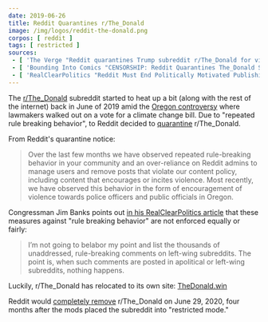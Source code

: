 ```yaml
---
date: 2019-06-26
title: Reddit Quarantines r/The_Donald
image: /img/logos/reddit-the-donald.png
corpos: [ reddit ]
tags: [ restricted ]
sources:
 - [ 'The Verge "Reddit quarantines Trump subreddit r/The_Donald for violent comments" by Adi Robertson (26 Jun 2019)', 'http://archive.is/tlgBU' ]
 - [ 'Bounding Into Comics "CENSORSHIP: Reddit Quarantines The_Donald Subreddit – Carlos Maza Involved!" by Jorge Arenas (26 Jun 2019)', 'http://archive.is/UV94y' ]
 - [ 'RealClearPolitics "Reddit Must End Politically Motivated Publishing Decisions" by Jim Banks (31 Oct 2019)', 'http://archive.is/PFlFb' ]
---
```


The [r/The_Donald](https://www.reddit.com/r/The_Donald/) subreddit started to
heat up a bit (along with the rest of the internet) back in June of 2019 amid
the [Oregon controversy](http://archive.is/XGyMa) where lawmakers walked out on
a vote for a climate change bill. Due to "repeated rule breaking behavior", to
Reddit decided to [quarantine](http://archive.is/qDUjo) r/The_Donald.

From Reddit's quarantine notice:
> Over the last few months we have observed repeated rule-breaking behavior in
> your community and an over-reliance on Reddit admins to manage users and
> remove posts that violate our content policy, including content that
> encourages or incites violence. Most recently, we have observed this behavior
> in the form of encouragement of violence towards police officers and public
> officials in Oregon.

Congressman Jim Banks points out [in his RealClearPolitics
article](http://archive.is/PFlFb) that these measures against "rule breaking
behavior" are not enforced equally or fairly:
> I’m not going to belabor my point and list the thousands of unaddressed,
> rule-breaking comments on left-wing subreddits. The point is, when such
> comments are posted in apolitical or left-wing subreddits, nothing happens.

Luckily, r/The_Donald has relocated to its own site:
[TheDonald.win](https://thedonald.win)

Reddit would [completely remove](/e/reddit-purges-2k-subreddits/)
r/The_Donald on June 29, 2020, four months after the mods placed the subreddit
into "restricted mode."
